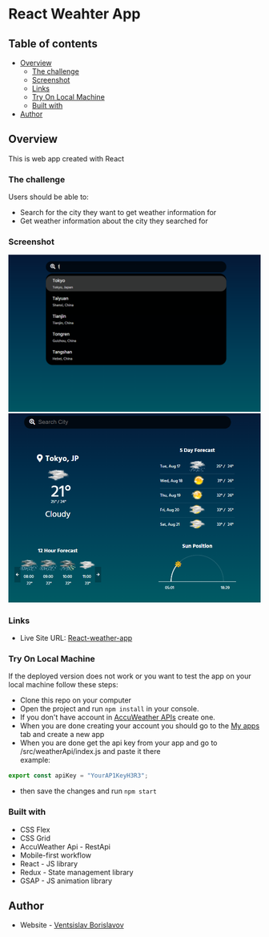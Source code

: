 # React Weahter App

## Table of contents

- [Overview](#overview)
  - [The challenge](#the-challenge)
  - [Screenshot](#screenshot)
  - [Links](#links)
  - [Try On Local Machine](#try-on-local-machine)
  - [Built with](#built-with)
- [Author](#author)

## Overview

This is web app created with React

### The challenge

Users should be able to:

- Search for the city they want to get weather information for
- Get weather information about the city they searched for

### Screenshot

![](./screenshots/search.png)
![](./screenshots/result.png)

### Links

- Live Site URL: [React-weather-app](https://weather-react-v.netlify.app/)

### Try On Local Machine

If the deployed version does not work or you want to test the app on your local machine follow these steps:

- Clone this repo on your computer
- Open the project and run `npm install` in your console.
- If you don't have account in [AccuWeather APIs](https://developer.accuweather.com/) create one.
- When you are done creating your account you should go to the [My apps](https://developer.accuweather.com/user/me/apps) tab and create a new app
- When you are done get the api key from your app and go to /src/weatherApi/index.js and paste it there
  <br>
  example:

```Javascript
export const apiKey = "YourAP1KeyH3R3";
```

- then save the changes and run `npm start`

### Built with

- CSS Flex
- CSS Grid
- AccuWeather Api - RestApi
- Mobile-first workflow
- React - JS library
- Redux - State management library
- GSAP - JS animation library

## Author

- Website - [Ventsislav Borislavov](https://ventsislav-borislavov.netlify.app/)
